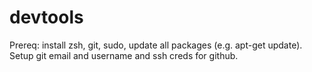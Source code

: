 # devtools

Prereq: install zsh, git, sudo, update all packages (e.g. apt-get update). Setup git email and username and ssh creds for github.
